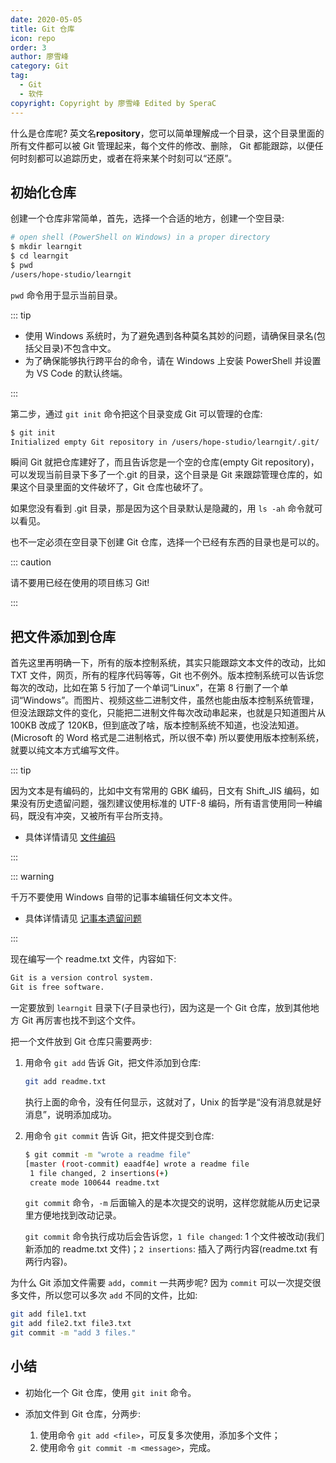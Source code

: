 ```yaml
---
date: 2020-05-05
title: Git 仓库
icon: repo
order: 3
author: 廖雪峰
category: Git
tag:
  - Git
  - 软件
copyright: Copyright by 廖雪峰 Edited by SperaC
---
```


什么是仓库呢? 英文名**repository**，您可以简单理解成一个目录，这个目录里面的所有文件都可以被 Git 管理起来，每个文件的修改、删除， Git 都能跟踪，以便任何时刻都可以追踪历史，或者在将来某个时刻可以“还原”。

<!-- more -->

## 初始化仓库

创建一个仓库非常简单，首先，选择一个合适的地方，创建一个空目录:

```sh
# open shell (PowerShell on Windows) in a proper directory
$ mkdir learngit
$ cd learngit
$ pwd
/users/hope-studio/learngit
```

`pwd` 命令用于显示当前目录。

::: tip

- 使用 Windows 系统时，为了避免遇到各种莫名其妙的问题，请确保目录名(包括父目录)不包含中文。
- 为了确保能够执行跨平台的命令，请在 Windows 上安装 PowerShell 并设置为 VS Code 的默认终端。

:::

第二步，通过 `git init` 命令把这个目录变成 Git 可以管理的仓库:

```sh
$ git init
Initialized empty Git repository in /users/hope-studio/learngit/.git/
```

瞬间 Git 就把仓库建好了，而且告诉您是一个空的仓库(empty Git repository)，可以发现当前目录下多了一个.git 的目录，这个目录是 Git 来跟踪管理仓库的，如果这个目录里面的文件破坏了，Git 仓库也破坏了。

如果您没有看到 .git 目录，那是因为这个目录默认是隐藏的，用 `ls -ah` 命令就可以看见。

也不一定必须在空目录下创建 Git 仓库，选择一个已经有东西的目录也是可以的。

::: caution

请不要用已经在使用的项目练习 Git!

:::

## 把文件添加到仓库

首先这里再明确一下，所有的版本控制系统，其实只能跟踪文本文件的改动，比如 TXT 文件，网页，所有的程序代码等等，Git 也不例外。版本控制系统可以告诉您每次的改动，比如在第 5 行加了一个单词“Linux”，在第 8 行删了一个单词“Windows”。而图片、视频这些二进制文件，虽然也能由版本控制系统管理，但没法跟踪文件的变化，只能把二进制文件每次改动串起来，也就是只知道图片从 100KB 改成了 120KB，但到底改了啥，版本控制系统不知道，也没法知道。(Microsoft 的 Word 格式是二进制格式，所以很不幸) 所以要使用版本控制系统，就要以纯文本方式编写文件。

::: tip

因为文本是有编码的，比如中文有常用的 GBK 编码，日文有 Shift_JIS 编码，如果没有历史遗留问题，强烈建议使用标准的 UTF-8 编码，所有语言使用同一种编码，既没有冲突，又被所有平台所支持。

- 具体详情请见 [文件编码](../../code/basic/encoding.md)

:::

::: warning

千万不要使用 Windows 自带的记事本编辑任何文本文件。

- 具体详情请见 [记事本遗留问题](../../code/windows/notepad.md)

:::

现在编写一个 readme.txt 文件，内容如下:

```md
Git is a version control system.
Git is free software.
```

一定要放到 `learngit` 目录下(子目录也行)，因为这是一个 Git 仓库，放到其他地方 Git 再厉害也找不到这个文件。

把一个文件放到 Git 仓库只需要两步:

1. 用命令 `git add` 告诉 Git，把文件添加到仓库:

   ```sh
   git add readme.txt
   ```

   执行上面的命令，没有任何显示，这就对了，Unix 的哲学是“没有消息就是好消息”，说明添加成功。

1. 用命令 `git commit` 告诉 Git，把文件提交到仓库:

   ```sh
   $ git commit -m "wrote a readme file"
   [master (root-commit) eaadf4e] wrote a readme file
    1 file changed, 2 insertions(+)
    create mode 100644 readme.txt
   ```

   `git commit` 命令，`-m` 后面输入的是本次提交的说明，这样您就能从历史记录里方便地找到改动记录。

   `git commit` 命令执行成功后会告诉您，`1 file changed`: 1 个文件被改动(我们新添加的 readme.txt 文件)；`2 insertions`: 插入了两行内容(readme.txt 有两行内容)。

为什么 Git 添加文件需要 `add`，`commit` 一共两步呢? 因为 `commit` 可以一次提交很多文件，所以您可以多次 `add` 不同的文件，比如:

```sh
git add file1.txt
git add file2.txt file3.txt
git commit -m "add 3 files."
```

## 小结

- 初始化一个 Git 仓库，使用 `git init` 命令。

- 添加文件到 Git 仓库，分两步:

  1. 使用命令 `git add <file>`，可反复多次使用，添加多个文件；
  1. 使用命令 `git commit -m <message>`，完成。
